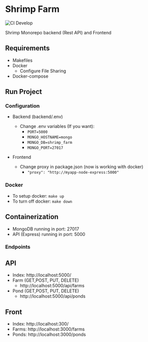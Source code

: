 # Shrimp Farm

![CI Develop](https://github.com/byrond27/shrimp-farm/workflows/CI/badge.svg?branch=develop)

Shrimp Monorepo backend (Rest API) and Frontend

## Requirements

- Makefiles
- Docker
  - Configure File Sharing
- Docker-compose

## Run Project

### Configuration

- Backend (backend/.env)

  - Change .env variables (If you want):
    - `PORT=5000`
    - `MONGO_HOSTNAME=mongo`
    - `MONGO_DB=shrimp_farm`
    - `MONGO_PORT=27017`

- Frontend
  - Change proxy in package.json (now is working with docker)
    - `"proxy": "http://myapp-node-express:5000"`

### Docker

- To setup docker: `make up`
- To turn off docker: `make down`

## Containerization

- MongoDB running in port: 27017
- API (Express) running in port: 5000

### Endpoints

## API

- Index: http://localhost:5000/
- Farm (GET,POST, PUT, DELETE)
  - http://localhost:5000/api/farms
- Pond (GET,POST, PUT, DELETE)
  - http://localhost:5000/api/ponds

## Front

- Index: http://localhost:300/
- Farms: http://localhost:3000/farms
- Ponds: http://localhost:3000/ponds
